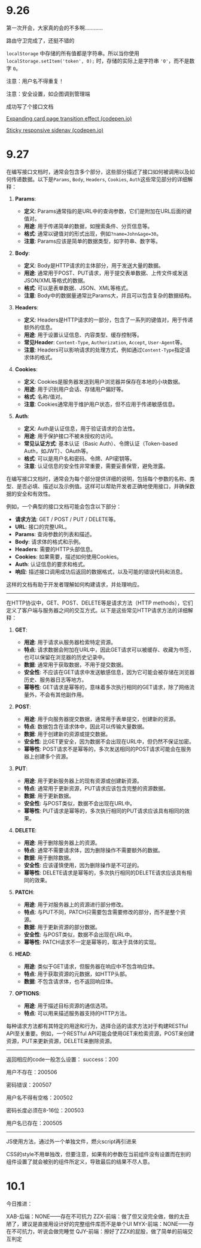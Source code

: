 # 9.26

第一次开会，大家真的会的不多啊…………

路由守卫完成了，还挺不错的

`localStorage` 中存储的所有值都是字符串。所以当你使用 `localStorage.setItem('token', 0);` 时，存储的实际上是字符串 `'0'`，而不是数字 `0`。

注意：用户名不得重复！

注意：安全设置，如企图调到管理端

成功写了个接口文档

[Expanding card page transition effect (codepen.io)](https://codepen.io/rachsmith/pen/PWxoLN)

[Sticky responsive sidenav (codepen.io)](https://codepen.io/areal_alien/pen/BaRpxdX)

# 9.27

在编写接口文档时，通常会包含多个部分，这些部分描述了接口如何被调用以及如何传递数据。以下是`Params`, `Body`, `Headers`, `Cookies`, `Auth`这些常见部分的详细解释：

1. **Params**:
   - **定义**: Params通常指的是URL中的查询参数，它们是附加在URL后面的键值对。
   - **用途**: 用于传递简单的数据，如搜索条件、分页信息等。
   - **格式**: 通常以键值对的形式出现，例如`?name=John&age=30`。
   - **注意**: Params应该是简单的数据类型，如字符串、数字等。

2. **Body**:
   - **定义**: Body是HTTP请求的主体部分，用于发送大量的数据。
   - **用途**: 通常用于POST、PUT请求，用于提交表单数据、上传文件或发送JSON/XML等格式的数据。
   - **格式**: 可以是表单数据、JSON、XML等格式。
   - **注意**: Body中的数据量通常比Params大，并且可以包含复杂的数据结构。

3. **Headers**:
   - **定义**: Headers是HTTP请求的一部分，包含了一系列的键值对，用于传递额外的信息。
   - **用途**: 用于设置认证信息、内容类型、缓存控制等。
   - **常见Header**: `Content-Type`, `Authorization`, `Accept`, `User-Agent`等。
   - **注意**: Headers可以影响请求的处理方式，例如通过`Content-Type`指定请求体的格式。

4. **Cookies**:
   - **定义**: Cookies是服务器发送到用户浏览器并保存在本地的小块数据。
   - **用途**: 用于识别用户会话、存储用户偏好等。
   - **格式**: 名称/值对。
   - **注意**: Cookies通常用于维护用户状态，但不应用于传递敏感信息。

5. **Auth**:
   - **定义**: Auth是认证信息，用于验证请求的合法性。
   - **用途**: 用于保护接口不被未授权的访问。
   - **常见认证方式**: 基本认证（Basic Auth）、令牌认证（Token-based Auth，如JWT）、OAuth等。
   - **格式**: 可以是用户名和密码、令牌、API密钥等。
   - **注意**: 认证信息的安全性非常重要，需要妥善保管，避免泄露。

在编写接口文档时，通常会为每个部分提供详细的说明，包括每个参数的名称、类型、是否必填、描述以及示例值。这样可以帮助开发者正确地使用接口，并确保数据的安全和有效性。

例如，一个典型的接口文档可能会包含以下部分：

- **请求方法**: GET / POST / PUT / DELETE等。
- **URL**: 接口的完整URL。
- **Params**: 查询参数的列表和描述。
- **Body**: 请求体的格式和示例。
- **Headers**: 需要的HTTP头部信息。
- **Cookies**: 如果需要，描述如何使用Cookies。
- **Auth**: 认证信息的要求和格式。
- **响应**: 描述接口调用成功后返回的数据格式，以及可能的错误代码和消息。

这样的文档有助于开发者理解如何构建请求，并处理响应。

---

在HTTP协议中，GET、POST、DELETE等是请求方法（HTTP methods），它们定义了客户端与服务器之间的交互方式。以下是这些常见HTTP请求方法的详细解释：

1. **GET**:
   - **用途**: 用于请求从服务器检索特定资源。
   - **特点**: 请求数据会附加在URL中，因此GET请求可以被缓存、收藏为书签，也可以保留在浏览器的历史记录中。
   - **数据**: 通常用于获取数据，不用于提交数据。
   - **安全性**: 不应该在GET请求中发送敏感信息，因为它可能会被存储在浏览器历史、服务器日志等地方。
   - **幂等性**: GET请求是幂等的，意味着多次执行相同的GET请求，除了网络流量外，不会有其他副作用。

2. **POST**:
   - **用途**: 用于向服务器提交数据，通常用于表单提交，创建新的资源。
   - **特点**: 数据包含在请求体中，因此可以传输大量数据。
   - **数据**: 用于创建新的资源或提交数据。
   - **安全性**: 比GET更安全，因为数据不会出现在URL中，但仍然不保证加密。
   - **幂等性**: POST请求不是幂等的，多次发送相同的POST请求可能会在服务器上创建多个资源。

3. **PUT**:
   - **用途**: 用于更新服务器上的现有资源或创建新资源。
   - **特点**: 通常用于更新资源，PUT请求应该包含完整的资源数据。
   - **数据**: 用于更新数据。
   - **安全性**: 与POST类似，数据不会出现在URL中。
   - **幂等性**: PUT请求是幂等的，多次执行相同的PUT请求应该具有相同的效果。

4. **DELETE**:
   - **用途**: 用于删除服务器上的资源。
   - **特点**: 通常不需要请求体，因为删除操作不需要额外的数据。
   - **数据**: 用于删除数据。
   - **安全性**: 应该谨慎使用，因为删除操作是不可逆的。
   - **幂等性**: DELETE请求是幂等的，多次执行相同的DELETE请求应该具有相同的效果。

5. **PATCH**:
   - **用途**: 用于对服务器上的资源进行部分修改。
   - **特点**: 与PUT不同，PATCH只需要包含需要修改的部分，而不是整个资源。
   - **数据**: 用于更新资源的部分数据。
   - **安全性**: 与POST类似，数据不会出现在URL中。
   - **幂等性**: PATCH请求不一定是幂等的，取决于具体的实现。

6. **HEAD**:
   - **用途**: 类似于GET请求，但服务器在响应中不包含响应体。
   - **特点**: 用于获取资源的元数据，如HTTP头部。
   - **数据**: 不包含请求体，也不返回响应体。

7. **OPTIONS**:
   - **用途**: 用于描述目标资源的通信选项。
   - **特点**: 可以用来描述服务器支持的HTTP方法。

每种请求方法都有其特定的用途和行为，选择合适的请求方法对于构建RESTful API至关重要。例如，一个RESTful API可能会使用GET来检索资源，POST来创建资源，PUT来更新资源，DELETE来删除资源。

---

返回相应的code一般怎么设置：
success：200

用户不存在：200506

密码错误：200507

用户名不得有空格：200502

密码长度必须在8-16位：200503

用户名已存在：200505

---

JS使用方法，通过外一个单独文件，燃火script再引进来

CSS的style不用单独改，但要注意，如果有的参数在当前组件没有设置而在别的组件设置了就会被别的组件所定义，导致最后的结果不尽人意。

# 10.1

今日推进：

XAB-后端：NONE——存在不可抗力
ZZX-前端：做了但又没完全做，做的太丑陋了，建议是直接用设计好的完整组件库而不是单个UI
MYX-前端：NONE——存在不可抗力，听说会做完睡觉
QJY-前端：擦好了ZZX的屁股，做了简单的前端交互判定